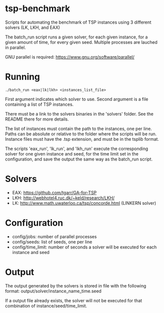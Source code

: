 # tsp-benchmark
Scripts for automating the benchmark of TSP instances using 3 different solvers
(LK, LKH, and EAX)

The batch\_run script runs a given solver, for each given instance, for a given
amount of time, for every given seed. Multiple processes are lauched in
parallel.

GNU parallel is required: https://www.gnu.org/software/parallel/

# Running
```
./batch_run <eax|lk|lkh> <instances_list_file>
```

First argument indicates which solver to use. Second argument is a file
containing a list of TSP instances.

There must be a link to the solvers binaries in the 'solvers' folder. See the
README there for more details.

The list of instances must contain the path to the instances, one per line.
Paths can be absolute or relative to the folder where the scripts will be run.
Instance files must have the .tsp extension, and must be in the tsplib format.

The scripts 'eax\_run', 'lk\_run', and 'lkh\_run' execute the corresponding
solver for one given instance and seed, for the time limit set in the
configuration, and save the output the same way as the batch\_run script.

# Solvers
- EAX: https://github.com/tgarr/GA-for-TSP
- LKH: http://webhotel4.ruc.dk/~keld/research/LKH/
- LK: http://www.math.uwaterloo.ca/tsp/concorde.html (LINKERN solver)

# Configuration
- config/jobs: number of parallel processes
- config/seeds: list of seeds, one per line
- config/time\_limit: number of seconds a solver will be executed for each
  instance and seed 

# Output
The output generated by the solvers is stored in file with the following format:
output/solver/instance\_name\_time.seed

If a output file already exists, the solver will not be executed for that
combination of instance/seed/time\_limit.

